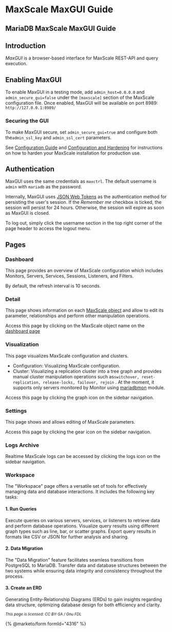 # MaxScale MaxGUI Guide

## MariaDB MaxScale MaxGUI Guide

## Introduction

_MaxGUI_ is a browser-based interface for MaxScale REST-API and query execution.

## Enabling MaxGUI

To enable MaxGUI in a testing mode, add `admin_host=0.0.0.0` and
`admin_secure_gui=false` under the `[maxscale]` section of the MaxScale
configuration file. Once enabled, MaxGUI will be available on port 8989:
`http://127.0.0.1:8989/`

### Securing the GUI

To make MaxGUI secure, set `admin_secure_gui=true` and configure both the`admin_ssl_key` and `admin_ssl_cert` parameters.

See [Configuration Guide](maxscale-configuration-guide.md) and
[Configuration and Hardening](../../mariadb-maxscale-tutorials/rest-api-tutorial.md#configuration-and-hardening)
for instructions on how to harden your MaxScale installation for production use.

## Authentication

MaxGUI uses the same credentials as `maxctrl`. The default username is `admin`
with `mariadb` as the password.

Internally, MaxGUI uses [JSON Web Tokens](https://jwt.io/introduction/) as the
authentication method for persisting the user's session. If the _Remember me_
checkbox is ticked, the session will persist for 24 hours. Otherwise, the
session will expire as soon as MaxGUI is closed.

To log out, simply click the username section in the top right corner of the
page header to access the logout menu.

## Pages

### Dashboard

This page provides an overview of MaxScale configuration which includes
Monitors, Servers, Services, Sessions, Listeners, and Filters.

By default, the refresh interval is 10 seconds.

### Detail

This page shows information on each [MaxScale object](maxscale-configuration-guide.md) and allow to edit its
parameter, relationships and perform other manipulation operations.

Access this page by clicking on the MaxScale object name on the [dashboard page](maxscale-maxgui-guide.md#dashboard)

### Visualization

This page visualizes MaxScale configuration and clusters.

* Configuration: Visualizing MaxScale configuration.
* Cluster: Visualizing a replication cluster into a tree graph and provides
  manual cluster manipulation operations such as`switchover, reset-replication, release-locks, failover, rejoin` . At the
  moment, it supports only servers monitored by Monitor using [mariadbmon](../../reference/maxscale-monitors/mariadb-monitor.md) module.

Access this page by clicking the graph icon on the sidebar navigation.

### Settings

This page shows and allows editing of MaxScale parameters.

Access this page by clicking the gear icon on the sidebar navigation.

### Logs Archive

Realtime MaxScale logs can be accessed by clicking the logs icon on the sidebar
navigation.

### Workspace

The "Workspace" page offers a versatile set of tools for effectively managing
data and database interactions. It includes the following key tasks:

#### 1. Run Queries

Execute queries on various servers, services, or listeners to retrieve data and
perform database operations. Visualize query results using different graph
types such as line, bar, or scatter graphs. Export query results in formats
like CSV or JSON for further analysis and sharing.

#### 2. Data Migration

The "Data Migration" feature facilitates seamless transitions from PostgreSQL
to MariaDB. Transfer data and database structures between the two systems while
ensuring data integrity and consistency throughout the process.

#### 3. Create an ERD

Generating Entity-Relationship Diagrams (ERDs) to gain insights regarding data
structure, optimizing database design for both efficiency and clarity.

<sub>_This page is licensed: CC BY-SA / Gnu FDL_</sub>

{% @marketo/form formId="4316" %}

